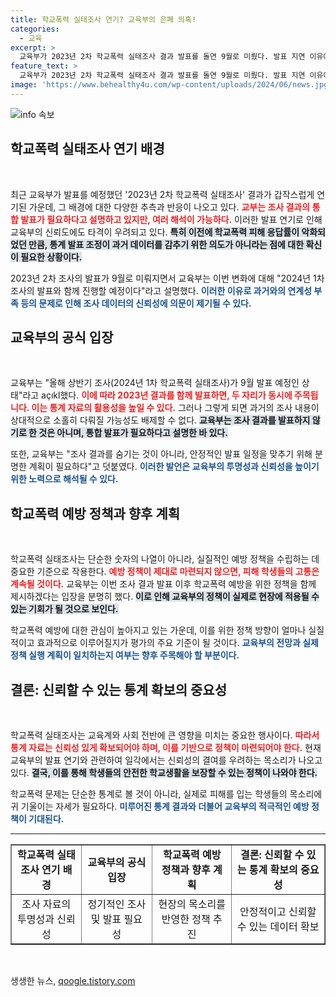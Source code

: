 ```yaml
---
title: 학교폭력 실태조사 연기? 교육부의 은폐 의혹!
categories:
  - 교육
excerpt: >
  교육부가 2023년 2차 학교폭력 실태조사 결과 발표를 돌연 9월로 미뤘다. 발표 지연 이유에 의문이 제기되며, 이주호 부총리의 결정 여부도 논란에 휘말리고 있다. 교육부는 과거 통계의 중요성이 흐려질 것을 우려하는 목소리도 나오는 상황이다.
feature_text: >
  교육부가 2023년 2차 학교폭력 실태조사 결과 발표를 돌연 9월로 미뤘다. 발표 지연 이유에 의문이 제기되며, 이주호 부총리의 결정 여부도 논란에 휘말리고 있다. 교육부는 과거 통계의 중요성이 흐려질 것을 우려하는 목소리도 나오는 상황이다.
image: 'https://www.behealthy4u.com/wp-content/uploads/2024/06/news.jpg'
---
```


<p><img src="https://www.behealthy4u.com/wp-content/uploads/2024/06/news.jpg" alt="info 속보" /></p>

<h2 data-ke-size="size26">학교폭력 실태조사 연기 배경</h2>

<p data-ke-size="size16">&nbsp;</p>

<p>최근 교육부가 발표를 예정했던 '2023년 2차 학교폭력 실태조사' 결과가 갑작스럽게 연기된 가운데, 그 배경에 대한 다양한 추측과 반응이 나오고 있다. <b><span style="color: #ee2323;">교부는 조사 결과의 통합 발표가 필요하다고 설명하고 있지만, 여러 해석이 가능하다.</span></b> 이러한 발표 연기로 인해 교육부의 신뢰도에도 타격이 우려되고 있다. <b><span style="background-color: #21538527;">특히 이전에 학교폭력 피해 응답률이 악화되었던 만큼, 통계 발표 조정이 과거 데이터를 감추기 위한 의도가 아니라는 점에 대한 확신이 필요한 상황이다.</span></b>  </p>

<p>2023년 2차 조사의 발표가 9월로 미뤄지면서 교육부는 이번 변화에 대해 "2024년 1차 조사의 발표와 함께 진행할 예정이다"라고 설명했다. <b><span style="color: #1a5490;">이러한 이유로 과거와의 연계성 부족 등의 문제로 인해 조사 데이터의 신뢰성에 의문이 제기될 수 있다.</span></b>  </p>

<h2 data-ke-size="size26">교육부의 공식 입장</h2>

<p data-ke-size="size16">&nbsp;</p>

<p>교육부는 "올해 상반기 조사(2024년 1차 학교폭력 실태조사)가 9월 발표 예정인 상태"라고 açıkl했다. <b><span style="color: #ee2323;">이에 따라 2023년 결과를 함께 발표하면, 두 자리가 동시에 주목됩니다. 이는 통계 자료의 활용성을 높일 수 있다.</span></b> 그러나 그렇게 되면 과거의 조사 내용이 상대적으로 소홀히 다뤄질 가능성도 배제할 수 없다. <b><span style="background-color: #21538527;">교육부는 조사 결과를 발표하지 않기로 한 것은 아니며, 통합 발표가 필요하다고 설명한 바 있다.</span></b></p>

<p>또한, 교육부는 "조사 결과를 숨기는 것이 아니라, 안정적인 발표 일정을 맞추기 위해 분명한 계획이 필요하다"고 덧붙였다. <b><span style="color: #1a5490;">이러한 발언은 교육부의 투명성과 신뢰성을 높이기 위한 노력으로 해석될 수 있다.</span></b>  </p>

<h2 data-ke-size="size26">학교폭력 예방 정책과 향후 계획</h2>

<p data-ke-size="size16">&nbsp;</p>

<p>학교폭력 실태조사는 단순한 숫자의 나열이 아니라, 실질적인 예방 정책을 수립하는 데 중요한 기준으로 작용한다. <b><span style="color: #ee2323;">예방 정책이 제대로 마련되지 않으면, 피해 학생들의 고통은 계속될 것이다.</span></b> 교육부는 이번 조사 결과 발표 이후 학교폭력 예방을 위한 정책을 함께 제시하겠다는 입장을 분명히 했다. <b><span style="background-color: #21538527;">이로 인해 교육부의 정책이 실제로 현장에 적용될 수 있는 기회가 될 것으로 보인다.</span></b>  </p>

<p>학교폭력 예방에 대한 관심이 높아지고 있는 가운데, 이를 위한 정책 방향이 얼마나 실질적이고 효과적으로 이루어질지가 평가의 주요 기준이 될 것이다. <b><span style="color: #1a5490;">교육부의 전망과 실제 정책 실행 계획이 일치하는지 여부는 향후 주목해야 할 부분이다.</span></b>  </p>

<h2 data-ke-size="size26">결론: 신뢰할 수 있는 통계 확보의 중요성</h2>

<p data-ke-size="size16">&nbsp;</p>

<p>학교폭력 실태조사는 교육계와 사회 전반에 큰 영향을 미치는 중요한 행사이다. <b><span style="color: #ee2323;">따라서 통계 자료는 신뢰성 있게 확보되어야 하며, 이를 기반으로 정책이 마련되어야 한다.</span></b> 현재 교육부의 발표 연기와 관련하여 일각에서는 신뢰성의 결여를 우려하는 목소리가 나오고 있다. <b><span style="background-color: #21538527;">결국, 이를 통해 학생들의 안전한 학교생활을 보장할 수 있는 정책이 나와야 한다.</span></b>  </p>

<p>학교폭력 문제는 단순한 통계로 볼 것이 아니라, 실제로 피해를 입는 학생들의 목소리에 귀 기울이는 자세가 필요하다. <b><span style="color: #1a5490;">미루어진 통계 결과와 더불어 교육부의 적극적인 예방 정책이 기대된다.</span></b>  </p>

<hr data-ke-size="size16" />

<table style="width: 100%;" border="1">
<tbody>
<tr>
<td style="text-align: center; height: 17px;"><b>학교폭력 실태조사 연기 배경</b></td>
<td style="text-align: center; height: 17px;"><b>교육부의 공식 입장</b></td>
<td style="text-align: center; height: 17px;"><b>학교폭력 예방 정책과 향후 계획</b></td>
<td style="text-align: center; height: 17px;"><b>결론: 신뢰할 수 있는 통계 확보의 중요성</b></td>
</tr>
<tr>
<td style="text-align: center; height: 17px;">조사 자료의 투명성과 신뢰성</td>
<td style="text-align: center; height: 17px;">정기적인 조사 및 발표 필요성</td>
<td style="text-align: center; height: 17px;">현장의 목소리를 반영한 정책 추진</td>
<td style="text-align: center; height: 17px;">안정적이고 신뢰할 수 있는 데이터 확보</td>
</tr>
</tbody>
</table>

<p data-ke-size="size16">&nbsp;</p>
생생한 뉴스, <a href="https://qoogle.tistory.com" rel="dofollow">qoogle.tistory.com</a>


